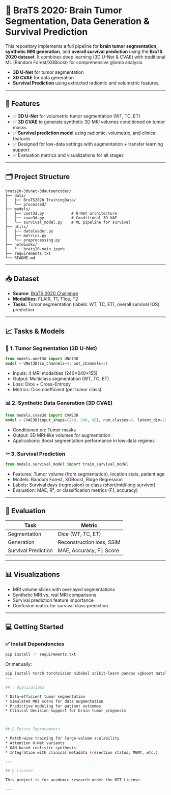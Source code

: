 # 🧠 BraTS 2020: Brain Tumor Segmentation, Data Generation & Survival Prediction

This repository implements a full pipeline for **brain tumor segmentation**, **synthetic MRI generation**, and **overall survival prediction** using the **BraTS 2020 dataset**. It combines deep learning (3D U-Net & CVAE) with traditional ML (Random Forest/XGBoost) for comprehensive glioma analysis.

* **3D U-Net** for tumor segmentation
* **3D CVAE** for data generation
* **Survival Prediction** using extracted radiomic and volumetric features,

---

## 📌 Features

* ✅ **3D U-Net** for volumetric tumor segmentation (WT, TC, ET)
* ✅ **3D CVAE** to generate synthetic 3D MRI volumes conditioned on tumor masks
* ✅ **Survival prediction model** using radiomic, volumetric, and clinical features
* ✅ Designed for low-data settings with augmentation + transfer learning support
* ✅ Evaluation metrics and visualizations for all stages

---

## 🗂️ Project Structure

```
brats20-3dunet-3dautoencoder/
├── data/
│   ├── BraTS2020_TrainingData/
│   └── processed/
├── models/
│   ├── unet3d.py            # U-Net architecture
│   ├── cvae3d.py            # Conditional 3D VAE
│   └── survival_model.py    # ML pipeline for survival
├── utils/
│   ├── dataloader.py
│   ├── metrics.py
│   └── preprocessing.py
├── notebooks/
│   └── brats20-main.ipynb
├── requirements.txt
└── README.md
```

---

## 📥 Dataset

* **Source**: [BraTS 2020 Challenge](https://www.med.upenn.edu/cbica/brats2020/data.html)
* **Modalities**: FLAIR, T1, T1ce, T2
* **Tasks**: Tumor segmentation (labels: WT, TC, ET), overall survival (OS) prediction

---

## 📈 Tasks & Models

### 🧠 1. Tumor Segmentation (3D U-Net)

```python
from models.unet3d import UNet3D
model = UNet3D(in_channels=4, out_channels=3)
```

* Inputs: 4 MRI modalities (240×240×155)
* Output: Multiclass segmentation (WT, TC, ET)
* Loss: Dice + Cross-Entropy
* Metrics: Dice coefficient (per tumor class)

### 📊 2. Synthetic Data Generation (3D CVAE)

```python
from models.cvae3d import CVAE3D
model = CVAE3D(input_shape=(240, 240, 96), num_classes=3, latent_dim=256)
```

* Conditioned on: Tumor masks
* Output: 3D MRI-like volumes for augmentation
* Applications: Boost segmentation performance in low-data regimes

### ⚰️ 3. Survival Prediction

```python
from models.survival_model import train_survival_model
```

* Features: Tumor volume (from segmentation), location stats, patient age
* Models: Random Forest, XGBoost, Ridge Regression
* Labels: Survival days (regression) or class (short/mid/long survivor)
* Evaluation: MAE, R², or classification metrics (F1, accuracy)

---

## 🧪 Evaluation

| Task                | Metric                    |
| ------------------- | ------------------------- |
| Segmentation        | Dice (WT, TC, ET)         |
| Generation          | Reconstruction loss, SSIM |
| Survival Prediction | MAE, Accuracy, F1 Score   |

---

## 📊 Visualizations

* MRI volume slices with overlayed segmentations
* Synthetic MRI vs. real MRI comparisons
* Survival prediction feature importance
* Confusion matrix for survival class prediction

---

## 💻 Getting Started

### ✅ Install Dependencies

```bash
pip install -r requirements.txt
```

Or manually:

```bash
pip install torch torchvision nibabel scikit-learn pandas xgboost matplotlib opencv-python tqdm
---

## 💡 Applications

* Data-efficient tumor segmentation
* Simulated MRI scans for data augmentation
* Predictive modeling for patient outcomes
* Clinical decision support for brain tumor prognosis

---

## 📌 Future Improvements

* Patch-wise training for large-volume scalability
* Attention U-Net variants
* GAN-based realistic synthesis
* Integration with clinical metadata (resection status, MGMT, etc.)

---

## 📄 License

This project is for academic research under the MIT License.

---
